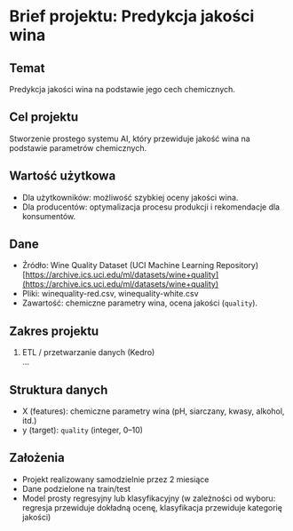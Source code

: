 # Brief projektu: Predykcja jakości wina

## Temat
Predykcja jakości wina na podstawie jego cech chemicznych.

## Cel projektu
Stworzenie prostego systemu AI, który przewiduje jakość wina na podstawie parametrów chemicznych.

## Wartość użytkowa
- Dla użytkowników: możliwość szybkiej oceny jakości wina.  
- Dla producentów: optymalizacja procesu produkcji i rekomendacje dla konsumentów.  

## Dane
- Źródło: Wine Quality Dataset (UCI Machine Learning Repository)  
  [https://archive.ics.uci.edu/ml/datasets/wine+quality](https://archive.ics.uci.edu/ml/datasets/wine+quality)  
- Pliki: winequality-red.csv, winequality-white.csv  
- Zawartość: chemiczne parametry wina, ocena jakości (`quality`).

## Zakres projektu
1. ETL / przetwarzanie danych (Kedro)  
...

## Struktura danych
- X (features): chemiczne parametry wina (pH, siarczany, kwasy, alkohol, itd.)  
- y (target): `quality` (integer, 0–10)

## Założenia
- Projekt realizowany samodzielnie przez 2 miesiące  
- Dane podzielone na train/test  
- Model prosty regresyjny lub klasyfikacyjny (w zależności od wyboru: regresja przewiduje dokładną ocenę, klasyfikacja przewiduje kategorię jakości)
